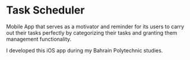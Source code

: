 # Task Scheduler
Mobile App that serves as a motivator and reminder for its users to carry out their tasks perfectly by categorizing their tasks and granting them management functionality.

I developed this iOS app during my Bahrain Polytechnic studies.


